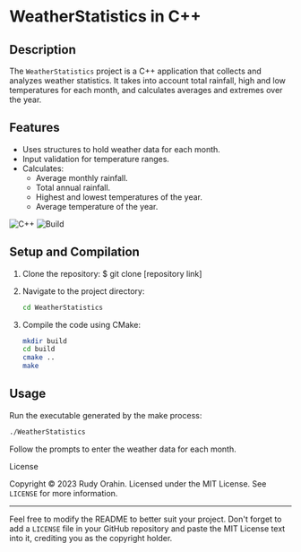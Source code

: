 # WeatherStatistics in C++

## Description

The `WeatherStatistics` project is a C++ application that collects and analyzes weather statistics. It takes into account total rainfall, high and low temperatures for each month, and calculates averages and extremes over the year.

## Features

- Uses structures to hold weather data for each month.
- Input validation for temperature ranges.
- Calculates:
  - Average monthly rainfall.
  - Total annual rainfall.
  - Highest and lowest temperatures of the year.
  - Average temperature of the year.

![C++](https://img.shields.io/badge/language-C++-blue)
![Build](https://img.shields.io/badge/build-passing-brightgreen)

## Setup and Compilation

1. Clone the repository:
  $ git clone [repository link]

2. Navigate to the project directory:

    ```bash
    cd WeatherStatistics
    ```

3. Compile the code using CMake:

    ```bash
    mkdir build
    cd build
    cmake ..
    make
    ```

## Usage

Run the executable generated by the make process:

```bash
./WeatherStatistics
```
Follow the prompts to enter the weather data for each month.

License

Copyright © 2023 Rudy Orahin.
Licensed under the MIT License. See `LICENSE` for more information.

---

Feel free to modify the README to better suit your project. Don't forget to add a `LICENSE` file in your GitHub repository and paste the MIT License text into it, crediting you as the copyright holder.


